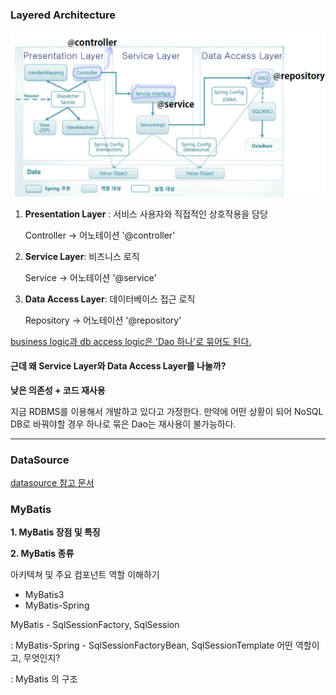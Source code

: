 ### Layered Architecture

![image-20200908232615314](../images/spring/10.png)

1. **Presentation Layer** : 서비스 사용자와 직접적인 상호작용을 담당

   Controller → 어노테이션 '@controller'

2. **Service Layer**: 비즈니스 로직

   Service → 어노테이션 '@service'

3. **Data Access Layer**: 데이터베이스 접근 로직

   Repository → 어노테이션 '@repository'



<u>business logic과 db access logic은 'Dao 하나'로 묶어도 된다.</u>

#### 근데 왜 Service Layer와 Data Access Layer를 나눌까?

**낮은 의존성 + 코드 재사용**

 지금 RDBMS를 이용해서 개발하고 있다고 가정한다. 만약에 어떤 상황이 되어 NoSQL DB로 바꿔야할 경우 하나로 묶은 Dao는 재사용이 불가능하다. 



---

### DataSource 

[datasource 참고 문서](https://docs.oracle.com/javase/8/docs/api/) 



### MyBatis 

**1. MyBatis 장점 및 특징**

**2. MyBatis 종류**

아키텍쳐 및 주요 컴포넌트 역할 이해하기

* MyBatis3
* MyBatis-Spring



MyBatis - SqlSessionFactory, SqlSession

: MyBatis-Spring - SqlSessionFactoryBean, SqlSessionTemplate 어떤 역할이고, 무엇인지?

: MyBatis 의 구조